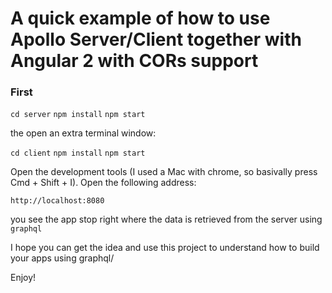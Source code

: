 # A quick example of how to use Apollo Server/Client together with Angular 2 with CORs support

### First

`cd server`
`npm install`
`npm start`

the open an extra terminal window:

`cd client`
`npm install`
`npm start`

Open the development tools (I used a Mac with chrome, so basivally press Cmd + Shift + I). Open the following address:

`http://localhost:8080`

you see the app stop right where the data is retrieved from the server using `graphql`

I hope you can get the idea and use this project to understand how to build your apps using graphql/

Enjoy!
